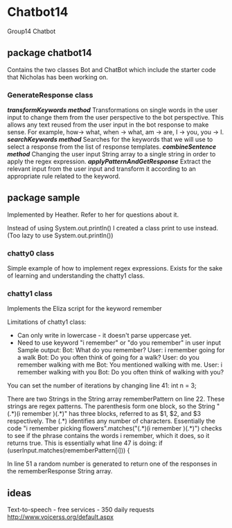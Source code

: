 # Chatbot14
Group14 Chatbot

## package chatbot14 
Contains the two classes Bot and ChatBot which include the starter code that Nicholas has been working on.

### GenerateResponse class
***transformKeywords method*** Transformations on single words in the user input to change them from the user perspective to the bot perspective. This allows any text reused from the user input in the bot response to make sense. For example, how-> what, when -> what, am -> are, I -> you,  you -> I.
***searchKeywords method*** Searches for the keywords that we will use to select a response from the list of response templates.
***combineSentence method*** Changing the user input String array to a single string in order to apply the regex expression.
***applyPatternAndGetResponse*** Extract the relevant input from the user input and transform it according to an appropriate rule related to the keyword.

## package sample
Implemented by Heather. Refer to her for questions about it. 

Instead of using System.out.println() I created a class print to use instead. (Too lazy to use System.out.println())

### chatty0 class
Simple example of how to implement regex expressions. Exists for the sake of learning and understanding the chatty1 class.

### chatty1 class
Implements the Eliza script for the keyword remember

Limitations of chatty1 class: 
 * Can only write in lowercase - it doesn't parse uppercase yet.
 * Need to use keyword "i remember" or "do you remember" in user input
Sample output:
  	Bot: What do you remember?
	User: i remember going for a walk
	Bot: Do you often think of going for a walk?
	User: do you remember walking with me
	Bot: You mentioned walking with me.
	User: i remember walking with you
	Bot: Do you often think of walking with you?

You can set the number of iterations by changing line 41:
int n = 3;

There are two Strings in the String array rememberPattern on line 22. These strings are regex patterns. The parenthesis form one block, so the String "(.\*)(i remember )(.\*)" has three blocks, referred to as $1, $2, and $3 respectively. The (.\*) identifies any number of characters. Essentially the code "i remember picking flowers".matches("(.\*)(i remember )(.\*)") checks to see if the phrase contains the words i remember, which it does, so it returns true. This is essentially what line 47 is doing:
if (userInput.matches(rememberPattern[i])) { 

In line 51 a random number is generated to return one of the responses in the rememberResponse String array.

## ideas
Text-to-speech - free services - 350 daily requests
http://www.voicerss.org/default.aspx
